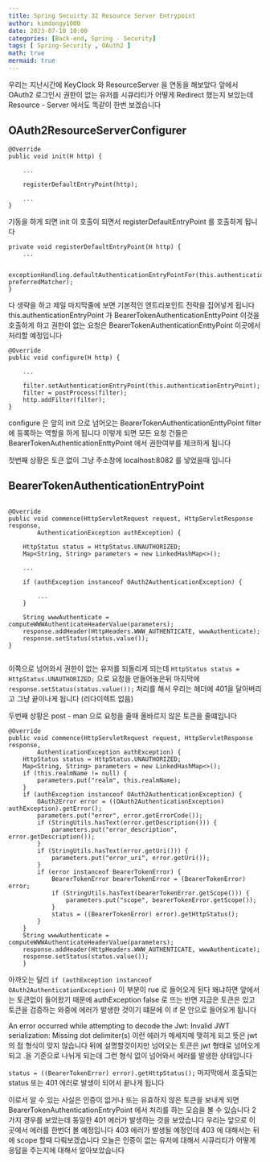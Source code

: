 ```yaml
---
title: Spring Secuirty 32 Resource Server Entrypoint
author: kimdongy1000
date: 2023-07-10 10:00
categories: [Back-end, Spring - Security]
tags: [ Spring-Security , OAuth2 ]
math: true
mermaid: true
---
```


우리는 지난시간에 KeyClock 와 ResourceServer 을 연동을 해보았다 앞에서 OAuth2 로그인시 권한이 없는 유저를 시큐리티가 어떻게 Redirect 했는지 보았는데 Resource - Server 에서도 똑같이 한번 보겠습니다

## OAuth2ResourceServerConfigurer
```
@Override
public void init(H http) {

	...
	
	registerDefaultEntryPoint(http);

	...
}

```
기동을 하게 되면 init 이 호출이 되면서  registerDefaultEntryPoint 를 호출하게 됩니다 

```
private void registerDefaultEntryPoint(H http) {
	...

	exceptionHandling.defaultAuthenticationEntryPointFor(this.authenticationEntryPoint, preferredMatcher);	
}

```

다 생략을 하고 제일 마지막줄에 보면 기본적인 엔트리포인트 전략을 집어넣게 됩니다 this.authenticationEntryPoint 가 BearerTokenAuthenticationEnttyPoint 
이것을 호출하게 하고 권한이 없는 요청은 BearerTokenAuthenticationEnttyPoint 이곳에서 처리할 예정입니다 


```
@Override
public void configure(H http) {
	
	...
	
	filter.setAuthenticationEntryPoint(this.authenticationEntryPoint);
	filter = postProcess(filter);
	http.addFilter(filter);
}
```
configure 은 앞의 init 으로 넘어오는 BearerTokenAuthenticationEnttyPoint filter 에 등록하는 역할을 하게 됩니다 이렇게 되면 모든 요청 건들은 BearerTokenAuthenticationEnttyPoint 에서 권한여부를 체크하게 됩니다 

첫번째 상황은 토큰 없이 그냥 주소창에 localhost:8082 를 넣었을때 입니다 

## BearerTokenAuthenticationEntryPoint
```

@Override
public void commence(HttpServletRequest request, HttpServletResponse response,
		AuthenticationException authException) {
	
	HttpStatus status = HttpStatus.UNAUTHORIZED;
	Map<String, String> parameters = new LinkedHashMap<>();

	...
	
	if (authException instanceof OAuth2AuthenticationException) {
		
		...
	}

	String wwwAuthenticate = computeWWWAuthenticateHeaderValue(parameters);
	response.addHeader(HttpHeaders.WWW_AUTHENTICATE, wwwAuthenticate);
	response.setStatus(status.value());
}


```
이쪽으로 넘어와서 권한이 없는 유저를 되돌리게 되는데 `HttpStatus status = HttpStatus.UNAUTHORIZED;` 으로 요청을 만들어놓은뒤 마지막에 
`response.setStatus(status.value());` 처리를 해서 우리는 헤더에 401을 달아버리고 그냥 끝이나게 됩니다 (리다이렉트 없음)


두번째 상황은 post - man 으로 요청을 줄때 올바르지 않은 토큰을 줄떄입니다 

```
@Override
public void commence(HttpServletRequest request, HttpServletResponse response,
		AuthenticationException authException) {
	HttpStatus status = HttpStatus.UNAUTHORIZED;
	Map<String, String> parameters = new LinkedHashMap<>();
	if (this.realmName != null) {
		parameters.put("realm", this.realmName);
	}
	if (authException instanceof OAuth2AuthenticationException) {
		OAuth2Error error = ((OAuth2AuthenticationException) authException).getError();
		parameters.put("error", error.getErrorCode());
		if (StringUtils.hasText(error.getDescription())) {
			parameters.put("error_description", error.getDescription());
		}
		if (StringUtils.hasText(error.getUri())) {
			parameters.put("error_uri", error.getUri());
		}
		if (error instanceof BearerTokenError) {
			BearerTokenError bearerTokenError = (BearerTokenError) error;
			if (StringUtils.hasText(bearerTokenError.getScope())) {
				parameters.put("scope", bearerTokenError.getScope());
			}
			status = ((BearerTokenError) error).getHttpStatus();
		}
	}
	String wwwAuthenticate = computeWWWAuthenticateHeaderValue(parameters);
	response.addHeader(HttpHeaders.WWW_AUTHENTICATE, wwwAuthenticate);
	response.setStatus(status.value());
	}
```

아까오는 달리 `if (authException instanceof OAuth2AuthenticationException)` 이 부분이 rue 로 들어오게 된다 왜냐하면 앞에서는 토큰없이 들어왔기 때문에 authException false 로 뜨는 반면 지금은 토큰은 있고 토큰을 검증하는 와중에 에러가 발생한 것이기 떄문에 이 if 문 안으로 들어오게 됩니다 

An error occurred while attempting to decode the Jwt: Invalid JWT serialization: Missing dot delimiter(s) 이런 에러가 메세지메 맺히게 되고 뜻은 jwt 의 점 형식이 맞지 않습니다 뒤에 설명할것이지만 넘어오는 토큰은 jwt 형태로 넘어오게 되고 .을 기준으로 나뉘게 되는데 그런 형식 없이 넘어와서 에러를 발생한 상태입니다 

`status = ((BearerTokenError) error).getHttpStatus();` 마지막에서 호출되는 status 또는 401 에러로 발생이 되어서 끝나게 됩니다 

이로서 알 수 있는 사실은 인증이 없거나 또는 유효하지 않은 토큰을 보내게 되면 BearerTokenAuthenticationEntryPoint 에서 처리를 하는 모습을 볼 수 있습니다 
2가지 경우를 보았는데 동일한 401 에러가 발생하는 것을 보았습니다 우리는 앞으로 이곳에서 에러를 한번더 볼 예정입니다 403 에러가 발생될 예정인데 403 에 대해서는 
뒤에 scope 할때 다뤄보겠습니다 오늘은 인증이 없는 유저에 대해서 시큐리티가 어떻게 응답을 주는지에 대해서 알아보았습니다